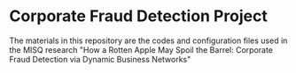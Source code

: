 # Corporate Fraud Detection Project
The materials in this repository are the codes and configuration files used in the MISQ research "How a Rotten Apple May Spoil the Barrel: Corporate Fraud Detection via Dynamic Business Networks"
